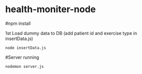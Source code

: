 # health-moniter-node

#npm install

1st Load dummy data to DB (add patient id and exercise type in insertData.js)
```
node insertData.js   

```
#Server running
```
nodemon server.js
```

